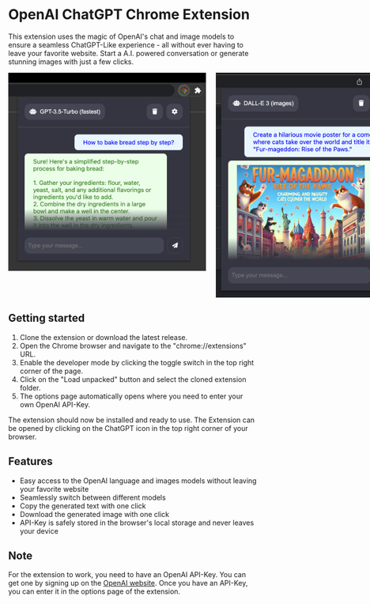 # OpenAI ChatGPT Chrome Extension

This extension uses the magic of OpenAI's chat and image models to ensure a seamless ChatGPT-Like experience - all without ever having to leave your favorite website. Start a A.I. powered conversation or generate stunning images with just a few clicks.

<div style="display: flex; gap: 20px; justify-content: start; align-items: start;">
    <img src='assets/preview-1.png' width='400' alt='Chat Completion Preview' />
    <img src='assets/preview-2.png' width='400' alt='Image Generation Preview' />
</div>

## Getting started
    
1. Clone the extension or download the latest release.
2. Open the Chrome browser and navigate to the "chrome://extensions" URL.
3. Enable the developer mode by clicking the toggle switch in the top right corner of the page.
4. Click on the "Load unpacked" button and select the cloned extension folder.
5. The options page automatically opens where you need to enter your own OpenAI API-Key.
    
The extension should now be installed and ready to use. The Extension can be opened by clicking on the ChatGPT icon in the top right corner of your browser.

## Features

 - Easy access to the OpenAI language and images models without leaving your favorite website
 - Seamlessly switch between different models
 - Copy the generated text with one click
 - Download the generated image with one click
 - API-Key is safely stored in the browser's local storage and never leaves your device

## Note

For the extension to work, you need to have an OpenAI API-Key. You can get one by signing up on the [OpenAI website](https://openai.com/). Once you have an API-Key, you can enter it in the options page of the extension.
